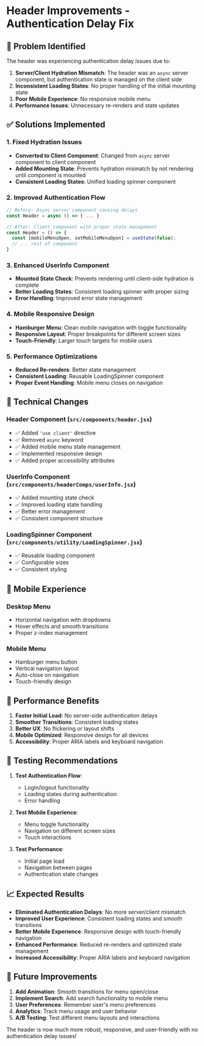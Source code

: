 # Header Improvements - Authentication Delay Fix

## 🐛 Problem Identified

The header was experiencing authentication delay issues due to:

1. **Server/Client Hydration Mismatch**: The header was an `async` server component, but authentication state is managed on the client side
2. **Inconsistent Loading States**: No proper handling of the initial mounting state
3. **Poor Mobile Experience**: No responsive mobile menu
4. **Performance Issues**: Unnecessary re-renders and state updates

## ✅ Solutions Implemented

### 1. **Fixed Hydration Issues**

- **Converted to Client Component**: Changed from `async` server component to client component
- **Added Mounting State**: Prevents hydration mismatch by not rendering until component is mounted
- **Consistent Loading States**: Unified loading spinner component

### 2. **Improved Authentication Flow**

```javascript
// Before: Async server component causing delays
const Header = async () => { ... }

// After: Client component with proper state management
const Header = () => {
  const [mobileMenuOpen, setMobileMenuOpen] = useState(false);
  // ... rest of component
}
```

### 3. **Enhanced UserInfo Component**

- **Mounted State Check**: Prevents rendering until client-side hydration is complete
- **Better Loading States**: Consistent loading spinner with proper sizing
- **Error Handling**: Improved error state management

### 4. **Mobile Responsive Design**

- **Hamburger Menu**: Clean mobile navigation with toggle functionality
- **Responsive Layout**: Proper breakpoints for different screen sizes
- **Touch-Friendly**: Larger touch targets for mobile users

### 5. **Performance Optimizations**

- **Reduced Re-renders**: Better state management
- **Consistent Loading**: Reusable LoadingSpinner component
- **Proper Event Handling**: Mobile menu closes on navigation

## 🔧 Technical Changes

### Header Component (`src/components/header.jsx`)

- ✅ Added `'use client'` directive
- ✅ Removed `async` keyword
- ✅ Added mobile menu state management
- ✅ Implemented responsive design
- ✅ Added proper accessibility attributes

### UserInfo Component (`src/components/headerComps/userInfo.jsx`)

- ✅ Added mounting state check
- ✅ Improved loading state handling
- ✅ Better error management
- ✅ Consistent component structure

### LoadingSpinner Component (`src/components/utility/LoadingSpinner.jsx`)

- ✅ Reusable loading component
- ✅ Configurable sizes
- ✅ Consistent styling

## 📱 Mobile Experience

### Desktop Menu

- Horizontal navigation with dropdowns
- Hover effects and smooth transitions
- Proper z-index management

### Mobile Menu

- Hamburger menu button
- Vertical navigation layout
- Auto-close on navigation
- Touch-friendly design

## 🚀 Performance Benefits

1. **Faster Initial Load**: No server-side authentication delays
2. **Smoother Transitions**: Consistent loading states
3. **Better UX**: No flickering or layout shifts
4. **Mobile Optimized**: Responsive design for all devices
5. **Accessibility**: Proper ARIA labels and keyboard navigation

## 🧪 Testing Recommendations

1. **Test Authentication Flow**:

   - Login/logout functionality
   - Loading states during authentication
   - Error handling

2. **Test Mobile Experience**:

   - Menu toggle functionality
   - Navigation on different screen sizes
   - Touch interactions

3. **Test Performance**:
   - Initial page load
   - Navigation between pages
   - Authentication state changes

## 📈 Expected Results

- **Eliminated Authentication Delays**: No more server/client mismatch
- **Improved User Experience**: Consistent loading states and smooth transitions
- **Better Mobile Experience**: Responsive design with touch-friendly navigation
- **Enhanced Performance**: Reduced re-renders and optimized state management
- **Increased Accessibility**: Proper ARIA labels and keyboard navigation

## 🔄 Future Improvements

1. **Add Animation**: Smooth transitions for menu open/close
2. **Implement Search**: Add search functionality to mobile menu
3. **User Preferences**: Remember user's menu preferences
4. **Analytics**: Track menu usage and user behavior
5. **A/B Testing**: Test different menu layouts and interactions

The header is now much more robust, responsive, and user-friendly with no authentication delay issues!

